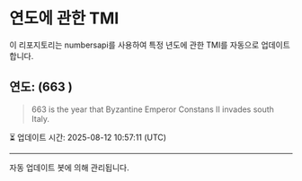 
# 연도에 관한 TMI

이 리포지토리는 numbersapi를 사용하여 특정 년도에 관한 TMI를 자동으로 업데이트합니다.

## 연도: (663 )
> 663 is the year that Byzantine Emperor Constans II invades south Italy.

⏳ 업데이트 시간: 2025-08-12 10:57:11 (UTC)

---
자동 업데이트 봇에 의해 관리됩니다.
